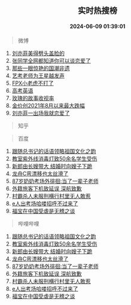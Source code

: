 <div align="center"><h2>实时热搜榜</h2><h4>2024-06-09 01:39:01</h4></div>

> 微博  

1. [刘亦菲美得劈头盖脸的](https://s.weibo.com/weibo?q=%23%E5%88%98%E4%BA%A6%E8%8F%B2%E7%BE%8E%E5%BE%97%E5%8A%88%E5%A4%B4%E7%9B%96%E8%84%B8%E7%9A%84%23&t=31&band_rank=1&Refer=top)<br />
2. [张同学全网都知道你可以谈恋爱了](https://s.weibo.com/weibo?q=%23%E5%BC%A0%E5%90%8C%E5%AD%A6%E5%85%A8%E7%BD%91%E9%83%BD%E7%9F%A5%E9%81%93%E4%BD%A0%E5%8F%AF%E4%BB%A5%E8%B0%88%E6%81%8B%E7%88%B1%E4%BA%86%23&t=31&band_rank=2&Refer=top)<br />
3. [那些一眼惊艳的国潮非遗](https://s.weibo.com/weibo?q=%23%E9%82%A3%E4%BA%9B%E4%B8%80%E7%9C%BC%E6%83%8A%E8%89%B3%E7%9A%84%E5%9B%BD%E6%BD%AE%E9%9D%9E%E9%81%97%23&t=31&band_rank=3&Refer=top)<br />
4. [艺考老师为王星越发声](https://s.weibo.com/weibo?q=%23%E8%89%BA%E8%80%83%E8%80%81%E5%B8%88%E4%B8%BA%E7%8E%8B%E6%98%9F%E8%B6%8A%E5%8F%91%E5%A3%B0%23&t=31&band_rank=4&Refer=top)<br />
5. [FPX小老虎不打了](https://s.weibo.com/weibo?q=%23FPX%E5%B0%8F%E8%80%81%E8%99%8E%E4%B8%8D%E6%89%93%E4%BA%86%23&t=31&band_rank=5&Refer=top)<br />
6. [高考英语](https://s.weibo.com/weibo?q=%E9%AB%98%E8%80%83%E8%8B%B1%E8%AF%AD&t=31&band_rank=6&Refer=top)<br />
7. [玫瑰的故事收视率](https://s.weibo.com/weibo?q=%23%E7%8E%AB%E7%91%B0%E7%9A%84%E6%95%85%E4%BA%8B%E6%94%B6%E8%A7%86%E7%8E%87%23&t=31&band_rank=7&Refer=top)<br />
8. [金价创2021年8月以来最大跌幅](https://s.weibo.com/weibo?q=%23%E9%87%91%E4%BB%B7%E5%88%9B2021%E5%B9%B48%E6%9C%88%E4%BB%A5%E6%9D%A5%E6%9C%80%E5%A4%A7%E8%B7%8C%E5%B9%85%23&t=31&band_rank=8&Refer=top)<br />
9. [刘亦菲一出场我就恋爱了](https://s.weibo.com/weibo?q=%23%E5%88%98%E4%BA%A6%E8%8F%B2%E4%B8%80%E5%87%BA%E5%9C%BA%E6%88%91%E5%B0%B1%E6%81%8B%E7%88%B1%E4%BA%86%23&t=31&band_rank=9&Refer=top)<br />

> 知乎  


> 百度  

1. [跟随总书记的话语领略祖国文化之韵](https://www.baidu.com/s?wd=%E8%B7%9F%E9%9A%8F%E6%80%BB%E4%B9%A6%E8%AE%B0%E7%9A%84%E8%AF%9D%E8%AF%AD%E9%A2%86%E7%95%A5%E7%A5%96%E5%9B%BD%E6%96%87%E5%8C%96%E4%B9%8B%E9%9F%B5&sa=fyb_news&rsv_dl=fyb_news)<br />
2. [教室紫外线消毒灯致50余名学生受伤](https://www.baidu.com/s?wd=%E6%95%99%E5%AE%A4%E7%B4%AB%E5%A4%96%E7%BA%BF%E6%B6%88%E6%AF%92%E7%81%AF%E8%87%B450%E4%BD%99%E5%90%8D%E5%AD%A6%E7%94%9F%E5%8F%97%E4%BC%A4&sa=fyb_news&rsv_dl=fyb_news)<br />
3. [新郎由长嫂带大 结婚时向嫂子下跪](https://www.baidu.com/s?wd=%E6%96%B0%E9%83%8E%E7%94%B1%E9%95%BF%E5%AB%82%E5%B8%A6%E5%A4%A7+%E7%BB%93%E5%A9%9A%E6%97%B6%E5%90%91%E5%AB%82%E5%AD%90%E4%B8%8B%E8%B7%AA&sa=fyb_news&rsv_dl=fyb_news)<br />
4. [龙舟C弯漂移也太丝滑了](https://www.baidu.com/s?wd=%E9%BE%99%E8%88%9FC%E5%BC%AF%E6%BC%82%E7%A7%BB%E4%B9%9F%E5%A4%AA%E4%B8%9D%E6%BB%91%E4%BA%86&sa=fyb_news&rsv_dl=fyb_news)<br />
5. [87岁奶奶考场外徘徊:当了一辈子老师](https://www.baidu.com/s?wd=87%E5%B2%81%E5%A5%B6%E5%A5%B6%E8%80%83%E5%9C%BA%E5%A4%96%E5%BE%98%E5%BE%8A%3A%E5%BD%93%E4%BA%86%E4%B8%80%E8%BE%88%E5%AD%90%E8%80%81%E5%B8%88&sa=fyb_news&rsv_dl=fyb_news)<br />
6. [外籍旅客下机致延误 深航致歉](https://www.baidu.com/s?wd=%E5%A4%96%E7%B1%8D%E6%97%85%E5%AE%A2%E4%B8%8B%E6%9C%BA%E8%87%B4%E5%BB%B6%E8%AF%AF+%E6%B7%B1%E8%88%AA%E8%87%B4%E6%AD%89&sa=fyb_news&rsv_dl=fyb_news)<br />
7. [村霸杀人未服刑横行村里无人敢惹](https://www.baidu.com/s?wd=%E6%9D%91%E9%9C%B8%E6%9D%80%E4%BA%BA%E6%9C%AA%E6%9C%8D%E5%88%91%E6%A8%AA%E8%A1%8C%E6%9D%91%E9%87%8C%E6%97%A0%E4%BA%BA%E6%95%A2%E6%83%B9&sa=fyb_news&rsv_dl=fyb_news)<br />
8. [e人出考场哈喽招呼不过来了](https://www.baidu.com/s?wd=e%E4%BA%BA%E5%87%BA%E8%80%83%E5%9C%BA%E5%93%88%E5%96%BD%E6%8B%9B%E5%91%BC%E4%B8%8D%E8%BF%87%E6%9D%A5%E4%BA%86&sa=fyb_news&rsv_dl=fyb_news)<br />
9. [福宝在中国受虐是无稽之谈](https://www.baidu.com/s?wd=%E7%A6%8F%E5%AE%9D%E5%9C%A8%E4%B8%AD%E5%9B%BD%E5%8F%97%E8%99%90%E6%98%AF%E6%97%A0%E7%A8%BD%E4%B9%8B%E8%B0%88&sa=fyb_news&rsv_dl=fyb_news)<br />

> 哔哩哔哩  

1. [跟随总书记的话语领略祖国文化之韵](https://www.baidu.com/s?wd=%E8%B7%9F%E9%9A%8F%E6%80%BB%E4%B9%A6%E8%AE%B0%E7%9A%84%E8%AF%9D%E8%AF%AD%E9%A2%86%E7%95%A5%E7%A5%96%E5%9B%BD%E6%96%87%E5%8C%96%E4%B9%8B%E9%9F%B5&sa=fyb_news&rsv_dl=fyb_news)<br />
2. [教室紫外线消毒灯致50余名学生受伤](https://www.baidu.com/s?wd=%E6%95%99%E5%AE%A4%E7%B4%AB%E5%A4%96%E7%BA%BF%E6%B6%88%E6%AF%92%E7%81%AF%E8%87%B450%E4%BD%99%E5%90%8D%E5%AD%A6%E7%94%9F%E5%8F%97%E4%BC%A4&sa=fyb_news&rsv_dl=fyb_news)<br />
3. [新郎由长嫂带大 结婚时向嫂子下跪](https://www.baidu.com/s?wd=%E6%96%B0%E9%83%8E%E7%94%B1%E9%95%BF%E5%AB%82%E5%B8%A6%E5%A4%A7+%E7%BB%93%E5%A9%9A%E6%97%B6%E5%90%91%E5%AB%82%E5%AD%90%E4%B8%8B%E8%B7%AA&sa=fyb_news&rsv_dl=fyb_news)<br />
4. [龙舟C弯漂移也太丝滑了](https://www.baidu.com/s?wd=%E9%BE%99%E8%88%9FC%E5%BC%AF%E6%BC%82%E7%A7%BB%E4%B9%9F%E5%A4%AA%E4%B8%9D%E6%BB%91%E4%BA%86&sa=fyb_news&rsv_dl=fyb_news)<br />
5. [87岁奶奶考场外徘徊:当了一辈子老师](https://www.baidu.com/s?wd=87%E5%B2%81%E5%A5%B6%E5%A5%B6%E8%80%83%E5%9C%BA%E5%A4%96%E5%BE%98%E5%BE%8A%3A%E5%BD%93%E4%BA%86%E4%B8%80%E8%BE%88%E5%AD%90%E8%80%81%E5%B8%88&sa=fyb_news&rsv_dl=fyb_news)<br />
6. [外籍旅客下机致延误 深航致歉](https://www.baidu.com/s?wd=%E5%A4%96%E7%B1%8D%E6%97%85%E5%AE%A2%E4%B8%8B%E6%9C%BA%E8%87%B4%E5%BB%B6%E8%AF%AF+%E6%B7%B1%E8%88%AA%E8%87%B4%E6%AD%89&sa=fyb_news&rsv_dl=fyb_news)<br />
7. [村霸杀人未服刑横行村里无人敢惹](https://www.baidu.com/s?wd=%E6%9D%91%E9%9C%B8%E6%9D%80%E4%BA%BA%E6%9C%AA%E6%9C%8D%E5%88%91%E6%A8%AA%E8%A1%8C%E6%9D%91%E9%87%8C%E6%97%A0%E4%BA%BA%E6%95%A2%E6%83%B9&sa=fyb_news&rsv_dl=fyb_news)<br />
8. [e人出考场哈喽招呼不过来了](https://www.baidu.com/s?wd=e%E4%BA%BA%E5%87%BA%E8%80%83%E5%9C%BA%E5%93%88%E5%96%BD%E6%8B%9B%E5%91%BC%E4%B8%8D%E8%BF%87%E6%9D%A5%E4%BA%86&sa=fyb_news&rsv_dl=fyb_news)<br />
9. [福宝在中国受虐是无稽之谈](https://www.baidu.com/s?wd=%E7%A6%8F%E5%AE%9D%E5%9C%A8%E4%B8%AD%E5%9B%BD%E5%8F%97%E8%99%90%E6%98%AF%E6%97%A0%E7%A8%BD%E4%B9%8B%E8%B0%88&sa=fyb_news&rsv_dl=fyb_news)<br />
